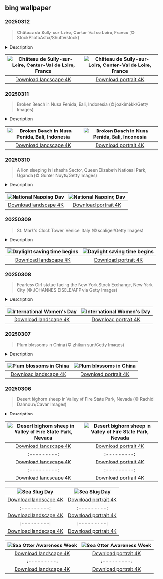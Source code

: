 ## bing wallpaper

### 20250312

> Château de Sully-sur-Loire, Center-Val de Loire, France (© StockPhotoAstur/Shutterstock)

<details>
<summary>Description</summary>

> If you're a lover of history with a dash of drama, the Château de Sully-sur-Loire, in the center of northern France, has you covered. This fortress has seen it all—battles, power shifts, and royal connections. Originally built in the 14th century, the medieval castle was designed to guard the Loire River and control access to the region. Over time, it evolved into a residence for nobility, most notably serving as the home of Maximilien de Béthune, Duke of Sully, who was a trusted minister of King Henry IV. The castle played a significant role during the French Wars of Religion from 1562 to 1598 and has witnessed countless moments of intrigue and diplomacy. In 1940, during World War II, the castle wall was hit by shells, creating massive holes, but the framework remained intact.
> 
> Today, after multiple restorations, the castle welcomes visitors eager to uncover its history. It also stands as an example of French Renaissance architecture. Visitors can explore the imposing towers, thick stone walls, and the beautiful moat that once protected the castle from invaders. The restored interiors feature authentic furniture and artifacts, offering a window into medieval life. Guided tours provide insights into the castle's role in shaping regional and national history. Beyond the stone walls, the surrounding park is an inviting space for explorers to unwind and take in the views of the Loire River.
> 
> 

</details>

| ![Château de Sully-sur-Loire, Center-Val de Loire, France](https://cn.bing.com/th?id=OHR.ChateauLoire_EN-US8827570825_UHD.jpg&pid=hp&w=400&h=224&rs=1&c=4) | ![Château de Sully-sur-Loire, Center-Val de Loire, France](https://cn.bing.com/th?id=OHR.ChateauLoire_EN-US8827570825_1080x1920.jpg&pid=hp&w=155&h=315&rs=1&c=4) |
|:---------:|:---------:|
| [Download landscape 4K](https://cn.bing.com/th?id=OHR.ChateauLoire_EN-US8827570825_UHD.jpg) | [Download portrait 4K](https://cn.bing.com/th?id=OHR.ChateauLoire_EN-US8827570825_1080x1920.jpg) |

### 20250311

> Broken Beach in Nusa Penida, Bali, Indonesia (© joakimbkk/Getty Images)

<details>
<summary>Description</summary>

> Let's be real—the beaches in Bali are beautiful, but the ones in Nusa Penida? That's a whole new vibe. This off-the-beaten-path island, part of the Bali province, is where nature gets a little wild, and the sights are nothing short of epic. With its rugged cliffs and crystal-clear waters, the island offers an escape from Bali's busier tourist hubs. The name 'Nusa Penida' translates to 'island of priests,' and historically, it served as a spiritual retreat, with temples and rituals that locals still honor today.
> 
> One of the island's most iconic attractions is Broken Beach, or 'Pasih Uug,' as locals call it, seen in today's image. This marvel features a circular bay in the cliff rocks, carved out by the relentless ocean waves, leading to a small white-sand beach. Some local legends claim the hollow bay was formed by a giant's footsteps, while others attribute it to an angry sorcerer. As you explore, you might spot manta rays gliding gracefully through the waters below, showcasing the island's marine life. The views from the top are unmatched, making this spot a haven for photographers and those seeking a peaceful escape.
> 
> 

</details>

| ![Broken Beach in Nusa Penida, Bali, Indonesia](https://cn.bing.com/th?id=OHR.NusaPenida_EN-US8722184767_UHD.jpg&pid=hp&w=400&h=224&rs=1&c=4) | ![Broken Beach in Nusa Penida, Bali, Indonesia](https://cn.bing.com/th?id=OHR.NusaPenida_EN-US8722184767_1080x1920.jpg&pid=hp&w=155&h=315&rs=1&c=4) |
|:---------:|:---------:|
| [Download landscape 4K](https://cn.bing.com/th?id=OHR.NusaPenida_EN-US8722184767_UHD.jpg) | [Download portrait 4K](https://cn.bing.com/th?id=OHR.NusaPenida_EN-US8722184767_1080x1920.jpg) |

### 20250310

> A lion sleeping in Ishasha Sector, Queen Elizabeth National Park, Uganda (© Gunter Nuyts/Getty Images)

<details>
<summary>Description</summary>

> Feeling a bit tired? You're not alone—losing an hour to daylight saving time can leave anyone groggy. That's why Napping Day exists. Introduced in 1999 by William Anthony, a Boston University professor, and his wife, Camille, this unofficial holiday encourages everyone to take quality naps. Observed on the Monday after clocks spring forward, it's a reminder that rest is essential for well-being. Research backs it up—short naps boost mood, enhance concentration, and sharpen memory. Napping is also linked to lower stress and better heart health. While power naps (20-30 minutes) are ideal for a quick recharge, even a few minutes of shut-eye can help.
> 
> In Uganda's Queen Elizabeth National Park, some lions take napping to new heights—quite literally. The tree-climbing lions of the Ishasha Sector have a habit of sprawling across the branches of giant fig trees, as seen in today's image. Experts believe they climb to escape ground-level heat or pesky insects, but these naps make for an unforgettable sight. This vast park spans volcanic craters, open plains, and dense forests. A safari here promises encounters with Uganda's incredible wildlife.
> 
> 

</details>

| ![National Napping Day](https://cn.bing.com/th?id=OHR.NappingLion_EN-US8441298325_UHD.jpg&pid=hp&w=400&h=224&rs=1&c=4) | ![National Napping Day](https://cn.bing.com/th?id=OHR.NappingLion_EN-US8441298325_1080x1920.jpg&pid=hp&w=155&h=315&rs=1&c=4) |
|:---------:|:---------:|
| [Download landscape 4K](https://cn.bing.com/th?id=OHR.NappingLion_EN-US8441298325_UHD.jpg) | [Download portrait 4K](https://cn.bing.com/th?id=OHR.NappingLion_EN-US8441298325_1080x1920.jpg) |

### 20250309

> St. Mark's Clock Tower, Venice, Italy (© scaliger/Getty Images)

<details>
<summary>Description</summary>

> It's the time of year again when clocks spring forward, stealing an hour of sleep but giving us longer evenings to enjoy. Daylight saving time (DST) starts today at 2 AM, except in Arizona and Hawaii, reminding us that time, quite literally, waits for no one. The idea is simple: maximizing daylight and reducing energy consumption by syncing our activities with the natural light cycle. This concept was popularized by Benjamin Franklin in the 18th century, though his suggestion to 'save candles' was more satirical than a serious proposal. Fast-forward to the early 20th century, when many countries adopted DST to conserve fuel during wartime. The US officially standardized it in 1966 with the Uniform Time Act. Today, DST runs from March to November in around 70 countries, giving eight months of extended evening light.
> 
> The clock in today's image—St. Mark's Clock Tower—is in Venice, Italy, where it has been keeping time for over 500 years. This Renaissance masterpiece tracks the moon, the sun, and the zodiac. Towering above is the city's iconic winged lion and two bronze Moors who strike the bell with theatrical precision.
> 
> 

</details>

| ![Daylight saving time begins](https://cn.bing.com/th?id=OHR.ItalyClock_EN-US7397391355_UHD.jpg&pid=hp&w=400&h=224&rs=1&c=4) | ![Daylight saving time begins](https://cn.bing.com/th?id=OHR.ItalyClock_EN-US7397391355_1080x1920.jpg&pid=hp&w=155&h=315&rs=1&c=4) |
|:---------:|:---------:|
| [Download landscape 4K](https://cn.bing.com/th?id=OHR.ItalyClock_EN-US7397391355_UHD.jpg) | [Download portrait 4K](https://cn.bing.com/th?id=OHR.ItalyClock_EN-US7397391355_1080x1920.jpg) |

### 20250308

> Fearless Girl statue facing the New York Stock Exchange, New York City (© JOHANNES EISELE/AFP via Getty Images)

<details>
<summary>Description</summary>

> Happy International Women's Day, everyone! It's a global celebration of resilience, rights, and remarkable women. First observed in the early 1900s, the day traces its roots to labor movements led by women fighting for better pay, improved working conditions, and voting rights. From its beginnings in 1911, when over a million people attended rallies in Europe, the day has grown into a worldwide movement. Today, it's marked by events, protests, and campaigns addressing issues like gender pay gaps, domestic violence, and access to education. From trailblazers like Marie Curie, who illuminated science, to Malala Yousafzai, who champions education, women have proven time and again that they don't just participate; they innovate.
> 
> Today's image features the Fearless Girl, boldly facing the New York Stock Exchange. Unveiled in 2017, the statue was commissioned to highlight the lack of women in corporate leadership roles. With her fists on her hips, head held high, and a confident stance, she symbolizes female empowerment.
> 
> 

</details>

| ![International Women's Day](https://cn.bing.com/th?id=OHR.FearlessWomen_EN-US7338738180_UHD.jpg&pid=hp&w=400&h=224&rs=1&c=4) | ![International Women's Day](https://cn.bing.com/th?id=OHR.FearlessWomen_EN-US7338738180_1080x1920.jpg&pid=hp&w=155&h=315&rs=1&c=4) |
|:---------:|:---------:|
| [Download landscape 4K](https://cn.bing.com/th?id=OHR.FearlessWomen_EN-US7338738180_UHD.jpg) | [Download portrait 4K](https://cn.bing.com/th?id=OHR.FearlessWomen_EN-US7338738180_1080x1920.jpg) |

### 20250307

> Plum blossoms in China (© zhikun sun/Getty Images)

<details>
<summary>Description</summary>

> Plum blossoms, inspiration for countless artists and writers, bloom as symbols of endurance and elegance. The flowers of the Prunus mume tree bloom in late winter to early spring. Native to China, the species has been introduced to Japan, Korea, and Vietnam. Found in China's iconic spots like Nanjing's Plum Blossom Mountain, Wuhan's East Lake, and Hangzhou's West Lake, these fleeting blooms attract visitors eager to witness their ephemeral magic. In Chinese culture, plum blossoms represent purity and the arrival of spring, whereas in Japan, they symbolize new beginnings. With over 300 varieties, this tree can thrive in gardens of all sizes, offering a variety of shapes and colors. Beyond their visual appeal, plum blossoms are also used in traditional cuisine, such as floral teas and preserved plums.
> 
> 
> 
> 

</details>

| ![Plum blossoms in China](https://cn.bing.com/th?id=OHR.PlumBlossom_EN-US7055526666_UHD.jpg&pid=hp&w=400&h=224&rs=1&c=4) | ![Plum blossoms in China](https://cn.bing.com/th?id=OHR.PlumBlossom_EN-US7055526666_1080x1920.jpg&pid=hp&w=155&h=315&rs=1&c=4) |
|:---------:|:---------:|
| [Download landscape 4K](https://cn.bing.com/th?id=OHR.PlumBlossom_EN-US7055526666_UHD.jpg) | [Download portrait 4K](https://cn.bing.com/th?id=OHR.PlumBlossom_EN-US7055526666_1080x1920.jpg) |

### 20250306

> Desert bighorn sheep in Valley of Fire State Park, Nevada (© Rachid Dahnoun/Cavan Images)

<details>
<summary>Description</summary>

> Nature's desert navigators—desert bighorn sheep—are a marvel to watch, effortlessly scaling cliffs and navigating rocky terrains with grace. Native to North America, these sheep are known for their distinctive curled horns, which can weigh up to 30 pounds. Rams use their massive horns in intense head-butting contests. During these battles, they hurl themselves at each other in charges of up to 20 miles per hour. Ewes, on the other hand, tend to keep things more low-key, forming smaller groups with their lambs. Adapted to the desert environment, the desert bighorn sheep sub-species can go long periods without water, relying on moisture from plants to survive.
> 
> Valley of Fire State Park, seen in today's image, is one of the best spots in Nevada to observe these desert dwellers. This park is named for its fiery red sandstone formations that seem to glow under the sun. Beyond its natural beauty, the park holds deep historical significance, with petroglyphs left by ancient Indigenous peoples. It has also earned a place in pop culture as a filming location for scenes from 'Star Trek Generations.' Keep an eye on the rocky outcrops during your visit—you might spot a bighorn sheep observing you.
> 
> 

</details>

| ![Desert bighorn sheep in Valley of Fire State Park, Nevada](https://cn.bing.com/th?id=OHR.NevadaBigHorns_EN-US3434258986_UHD.jpg&pid=hp&w=400&h=224&rs=1&c=4) | ![Desert bighorn sheep in Valley of Fire State Park, Nevada](https://cn.bing.com/th?id=OHR.NevadaBigHorns_EN-US3434258986_1080x1920.jpg&pid=hp&w=155&h=315&rs=1&c=4) |
|:---------:|:---------:|
| [Download landscape 4K](https://cn.bing.com/th?id=OHR.NevadaBigHorns_EN-US3434258986_UHD.jpg) | [Download portrait 4K](https://cn.bing.com/th?id=OHR.NevadaBigHorns_EN-US3434258986_1080x1920.jpg) |HR.BhutanMonastery_EN-US2804780711_1080x1920.jpg) |0003531841_1080x1920.jpg) |ortrait 4K](https://cn.bing.com/th?id=OHR.CadizSpain_EN-US9699586606_1080x1920.jpg) |) |
|:---------:|:---------:|
| [Download landscape 4K](https://cn.bing.com/th?id=OHR.CoastalWales_EN-US9903529231_UHD.jpg) | [Download portrait 4K](https://cn.bing.com/th?id=OHR.CoastalWales_EN-US9903529231_1080x1920.jpg) |ng.com/th?id=OHR.MeknesMorocco_EN-US6991915839_UHD.jpg) | [Download portrait 4K](https://cn.bing.com/th?id=OHR.MeknesMorocco_EN-US6991915839_1080x1920.jpg) |e 4K](https://cn.bing.com/th?id=OHR.CoralTurtle_EN-US6100263163_UHD.jpg) | [Download portrait 4K](https://cn.bing.com/th?id=OHR.CoralTurtle_EN-US6100263163_1080x1920.jpg) |as_EN-US6430903741_UHD.jpg) | [Download portrait 4K](https://cn.bing.com/th?id=OHR.Calacas_EN-US6430903741_1080x1920.jpg) |.com/th?id=OHR.SealRiver_EN-US6267835630_1080x1920.jpg&pid=hp&w=155&h=315&rs=1&c=4) |
|:---------:|:---------:|
| [Download landscape 4K](https://cn.bing.com/th?id=OHR.SealRiver_EN-US6267835630_UHD.jpg) | [Download portrait 4K](https://cn.bing.com/th?id=OHR.SealRiver_EN-US6267835630_1080x1920.jpg) |e a more fitting name. Someone call Terry.
> 
> 

</details>

| ![Sea Slug Day](https://cn.bing.com/th?id=OHR.SeaAngel_EN-US5531672696_UHD.jpg&pid=hp&w=400&h=224&rs=1&c=4) | ![Sea Slug Day](https://cn.bing.com/th?id=OHR.SeaAngel_EN-US5531672696_1080x1920.jpg&pid=hp&w=155&h=315&rs=1&c=4) |
|:---------:|:---------:|
| [Download landscape 4K](https://cn.bing.com/th?id=OHR.SeaAngel_EN-US5531672696_UHD.jpg) | [Download portrait 4K](https://cn.bing.com/th?id=OHR.SeaAngel_EN-US5531672696_1080x1920.jpg) |OHR.DarkSkyAcadia_EN-US6966527964_1080x1920.jpg) |.bing.com/th?id=OHR.GoldenJellyfish_EN-US6743816471_1080x1920.jpg&pid=hp&w=155&h=315&rs=1&c=4) |
|:---------:|:---------:|
| [Download landscape 4K](https://cn.bing.com/th?id=OHR.GoldenJellyfish_EN-US6743816471_UHD.jpg) | [Download portrait 4K](https://cn.bing.com/th?id=OHR.GoldenJellyfish_EN-US6743816471_1080x1920.jpg) |ng.com/th?id=OHR.LastDollarRoad_EN-US7923638318_UHD.jpg&pid=hp&w=400&h=224&rs=1&c=4) | ![First day of autumn](https://cn.bing.com/th?id=OHR.LastDollarRoad_EN-US7923638318_1080x1920.jpg&pid=hp&w=155&h=315&rs=1&c=4) |
|:---------:|:---------:|
| [Download landscape 4K](https://cn.bing.com/th?id=OHR.LastDollarRoad_EN-US7923638318_UHD.jpg) | [Download portrait 4K](https://cn.bing.com/th?id=OHR.LastDollarRoad_EN-US7923638318_1080x1920.jpg) |ppers who hunted otters to near extinction before they were protected by law. Although sea otter populations have rebounded, they are still considered endangered. Otters live along the Pacific Coast of North America, from California up to Alaska. Although they can walk on land, they almost never find the need or desire to, even when it's nap time. When they're ready for a snooze, they'll raft up, wrap themselves in a strand of kelp to keep them from drifting away, and recline on the world's biggest waterbed.

</details>

| ![Sea Otter Awareness Week](https://cn.bing.com/th?id=OHR.SitkaOtters_EN-US7714053956_UHD.jpg&pid=hp&w=400&h=224&rs=1&c=4) | ![Sea Otter Awareness Week](https://cn.bing.com/th?id=OHR.SitkaOtters_EN-US7714053956_1080x1920.jpg&pid=hp&w=155&h=315&rs=1&c=4) |
|:---------:|:---------:|
| [Download landscape 4K](https://cn.bing.com/th?id=OHR.SitkaOtters_EN-US7714053956_UHD.jpg) | [Download portrait 4K](https://cn.bing.com/th?id=OHR.SitkaOtters_EN-US7714053956_1080x1920.jpg) |oo_EN-US7569665443_UHD.jpg&pid=hp&w=400&h=224&rs=1&c=4) | ![World Bamboo Day](https://cn.bing.com/th?id=OHR.ArashiyamaBamboo_EN-US7569665443_1080x1920.jpg&pid=hp&w=155&h=315&rs=1&c=4) |
|:---------:|:---------:|
| [Download landscape 4K](https://cn.bing.com/th?id=OHR.ArashiyamaBamboo_EN-US7569665443_UHD.jpg) | [Download portrait 4K](https://cn.bing.com/th?id=OHR.ArashiyamaBamboo_EN-US7569665443_1080x1920.jpg) |